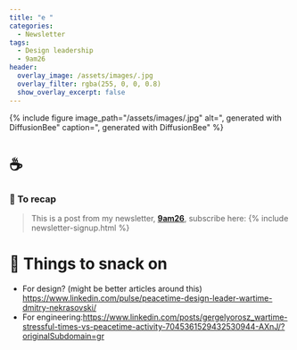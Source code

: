 ```yaml
---
title: "e "
categories:
  - Newsletter
tags:
  - Design leadership
  - 9am26
header:
  overlay_image: /assets/images/.jpg
  overlay_filter: rgba(255, 0, 0, 0.8)
  show_overlay_excerpt: false
---
```


{% include figure image_path="/assets/images/.jpg" alt=", generated with DiffusionBee" caption=", generated with DiffusionBee" %}

# ☕

### 🥤 To recap

> This is a post from my newsletter, **[9am26](https://polgarp.com/categories/newsletter/)**, subscribe here:
> {% include newsletter-signup.html %}

# 🍪 Things to snack on
* For design? (might be better articles around this) https://www.linkedin.com/pulse/peacetime-design-leader-wartime-dmitry-nekrasovski/
* For engineering:https://www.linkedin.com/posts/gergelyorosz_wartime-stressful-times-vs-peacetime-activity-7045361529432530944-AXnJ/?originalSubdomain=gr